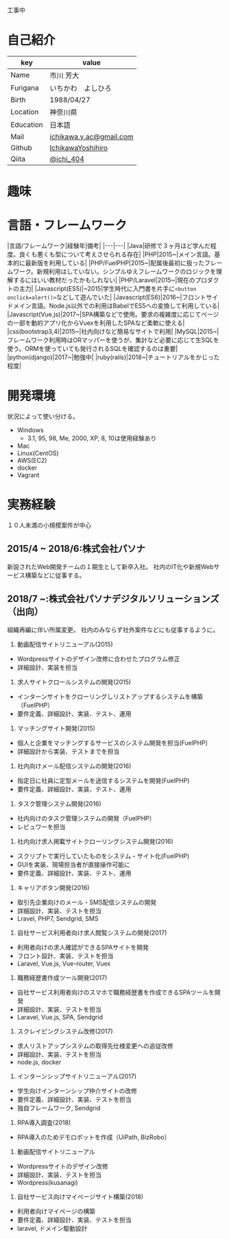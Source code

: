 工事中

# 自己紹介

|key|value|
|----|----|
|Name|市川 芳大|
|Furigana|いちかわ　よしひろ|
|Birth|1988/04/27|
|Location|神奈川県|
|Education|日本語|
|Mail|ichikawa.y.ac@gmail.com|
|Github|[IchikawaYoshihiro](https://github.com/IchikawaYoshihiro)|
|Qiita|[@ichi_404](https://qiita.com/ichi_404)|

# 趣味

# 言語・フレームワーク

|言語/フレームワーク|経験年|備考|
|---|---|
|Java|研修で３ヶ月ほど学んだ程度。良くも悪くも型について考えさせられる存在|
|PHP|2015~|メイン言語。基本的に最新版を利用している|
|PHP/FuelPHP|2015~|配属後最初に扱ったフレームワーク。新規利用はしていない。シンプルゆえフレームワークのロジックを理解するにはいい教材だったかもしれない|
|PHP/Laravel|2015~|現在のプロダクトの主力|
|Javascript(ES5)|~2015|学生時代に入門書を片手に`<button onclick=alert()>`などして遊んでいた|
|Javascript(ES6)|2016~|フロントサイドメイン言語。Node.js以外での利用はBabelでES5への変換して利用している|
|Javascript(Vue.js)|2017~|SPA構築などで使用。要求の複雑度に応じてページの一部を動的アプリ化からVuexを利用したSPAなど柔軟に使える|
|css(bootstrap3,4)|2015~|社内向けなど簡易なサイトで利用|
|MySQL|2015~|フレームワーク利用時はORマッパーを使うが、集計など必要に応じて生SQLを使う。ORMを使っていても発行されるSQLを確認するのは重要|
|python(django)|2017~|勉強中|
|ruby(rails)|2018~|チュートリアルをかじった程度|

# 開発環境
状況によって使い分ける。

- Windows
  - 3.1, 95, 98, Me, 2000, XP, 8, 10は使用経験あり
- Mac
- Linux(CentOS)
- AWS(EC2)
- docker
- Vagrant


# 実務経験
１０人未満の小規模案件が中心

## 2015/4 ~ 2018/6:株式会社パソナ
新設されたWeb開発チームの１期生として新卒入社。
社内のIT化や新規Webサービス構築などに従事する。

## 2018/7 ~:株式会社パソナデジタルソリューションズ（出向）
組織再編に伴い所属変更。
社内のみならず社外案件などにも従事するように。


1. 動画配信サイトリニューアル(2015)
  - Wordpressサイトのデザイン改修に合わせたプログラム修正
  - 詳細設計、実装を担当
1. 求人サイトクロールシステムの開発(2015)
  - インターンサイトをクローリングしリストアップするシステムを構築（FuelPHP）
  - 要件定義、詳細設計、実装、テスト、運用
1. マッチングサイト開発(2015)
  - 個人と企業をマッチングするサービスのシステム開発を担当(FuelPHP)
  - 詳細設計から実装、テストまでを担当
1. 社内向けメール配信システムの開発(2016)
  - 指定日に社員に定型メールを送信するシステムを開発(FuelPHP)
  - 要件定義、詳細設計、実装、テスト、運用
1. タスク管理システム開発(2016)
  - 社内向けのタスク管理システムの開発（FuelPHP）
  - レビュワーを担当
1. 社内向け求人掲載サイトクローリングシステム開発(2016)
  - スクリプトで実行していたものをシステム・サイト化(FuelPHP)
  - GUIを実装、現場担当者が直接操作可能に
  - 要件定義、詳細設計、実装、テスト、運用
1. キャリアボタン開発(2016)
  - 取引先企業向けのメール・SMS配信システムの開発
  - 詳細設計、実装、テストを担当
  - Lravel, PHP7, Sendgrid, SMS
1. 自社サービス利用者向け求人閲覧システムの開発(2017)
  - 利用者向けの求人確認ができるSPAサイトを開発
  - フロント設計、実装、テストを担当
  - Laravel, Vue.js, Vue-router, Vuex
1. 職務経歴書作成ツール開発(2017)
  - 自社サービス利用者向けのスマホで職務経歴書を作成できるSPAツールを開発
  - 詳細設計、実装、テストを担当
  - Laravel, Vue.js, SPA, Sendgrid
1. スクレイピングシステム改修(2017)
  - 求人リストアップシステムの取得先仕様変更への追従改修
  - 詳細設計、実装、テストを担当
  - node.js, docker
1. インターンシップサイトリニューアル(2017)
  - 学生向けインターンシップ仲介サイトの改修
  - 要件定義、詳細設計、実装、テストを担当
  - 独自フレームワーク, Sendgrid
1. RPA導入調査(2018)
  - RPA導入のためデモロボットを作成（UiPath, BizRobo）
1. 動画配信サイトリニューアル
  - Wordpressサイトのデザイン改修
  - 詳細設計、実装、テストを担当
  - Wordpress(kusanagi)
1. 自社サービス向けマイページサイト構築(2018)
  - 利用者向けマイページの構築
  - 要件定義、詳細設計、実装、テストを担当
  - laravel, ドメイン駆動設計
